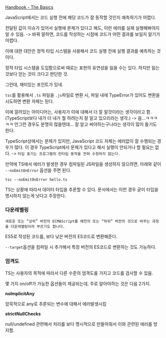 [Handbook - The Basics](https://www.typescriptlang.org/ko/docs/handbook/2/basic-types.html)

JavaScript에서는 코드 실행 전에 해당 코드가 잘 동작할 것인지 예측하기가 어렵다.

전달된 값이 이슈가 있어서 실행에 문제가 있다고 해도, 이런 에러를 실제 실행해봐야지 알 수 있음.
-> 바꿔 말하면, 코드를 작성하는 시점에 코드가 어떤 결과를 보일지 알기가 어렵다.

이에 대한 대안은 정적 타입 시스템을 사용해서 코드 실행 전에 실행 결과를 예측하는 것이다.

정적 타입 시스템을 도입함으로써 때로는 표현의 유연성을 잃을 수는 있다. 하지만 잃는 것보다 얻는 것이 크다고 판단한 것.

그런데, 재미있는 포인트가 있네.

`tsc`를 활용해서 `.ts` 파일을 `.js`파일로 변환 시, 파일 내에 TypeError가 있어도 변환을 시도하면 변환 자체는 된다.

이에 깔려있는 아이디어는, 사용자가 이에 대해서 더 잘 알것이라는 생각이라고 함. (TypeScript보다 내가 더 내가 뭘 하려는지 잘 알고 있으리라는 생각.)
-> 음...ㅋㅋㅋㅋㅋ 안그런 경우도 분명히 많을텐데... 잘 알고 써야하는구나라는 생각이 많이 들기도 한다.

TypeScript상에서는 문제가 있지만, JavaScript 코드 자체는 에러없이 잘 수행되는 경우가 많다. 이 경우 TypeScript에서 문제가 있다고 해서 실행이 안되거나 할 필요는 없다.
-> `타입 표기는 프로그램의 런타임 동작을 전혀 수정하지 않는다.`

만약에 TS에서 에러가 발생한 경우 컴파일된 JS파일을 생성하지 않으려면, 아래와 같이 `--noEmitOnError` 옵션을 주면 된다.

```
tsc --noEmitOnError hello.ts
```

TS는 상황에 따라서 데이터 타입을 추론할 수 있다. 문서에서는 이런 경우 굳이 타입을 명시하지 않는게 낫다고 주장한다.

### 다운레벨링

`새로운 또는 “상위” 버전의 ECMAScript를 예전의 또는 “하위” 버전의 것으로 바꾸는 과정을 다운레벨링이라 부르기도 합니다.`

ES5로 작성된 코드를, 보다 낮은 버전의 ES코드로 변환해준다.

`--target`옵션을 컴파일 시 추가해서 특정 버전의 ES코드로 변환하는 것도 가능하다.

### 엄격도

TS는 사용자의 목적에 따라서 다른 수준의 엄격도를 가지고 코드를 검사할 수 있음.

몇 가지 on/off가 가능한 옵션들이 제공되는데, 주로 알아야하는 것은 다음 2가지.

**noImplicitAny**

암묵적으로 any로 추론되는 변수에 대해서 에러발생시킴

**strictNullChecks**

null/undefined 관련해서 처리를 보다 명시적으로 만들어줘서 이와 관련된 에러를 방지함.
